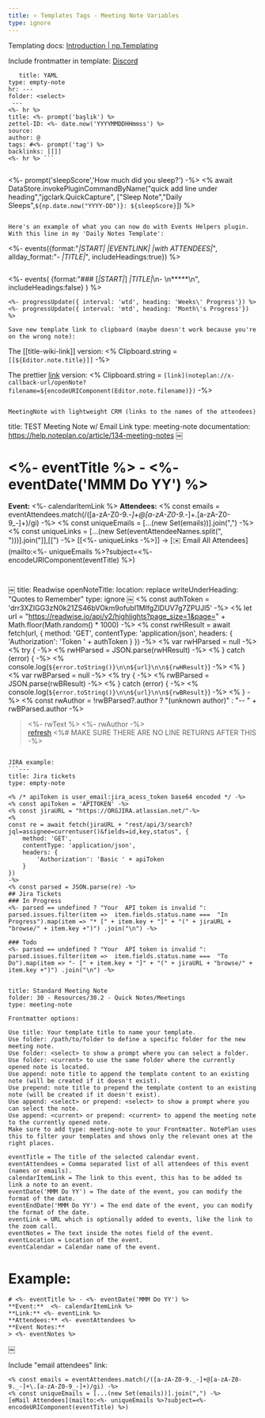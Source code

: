 ```yaml
---
title: ⭐️ Templates Tags - Meeting Note Variables
type: ignore
---
```


Templating docs: [Introduction | np.Templating](https://nptemplating-docs.netlify.app/docs/intro/)

Include frontmatter in template: [Discord](https://discord.com/channels/763107030223290449/963950027946999828/1030875570805944460)
```
￼ ￼title: YAML
type: empty-note
hr: ---
folder: <select>
￼---
<%- hr %>
title: <%- prompt('başlık') %>
zettel-ID: <%- date.now('YYYYMMDDHHmmss') %>
source: 
author: @
tags: #<%- prompt('tag') %>
backlinks: [[]]
<%- hr %> ```


```
<%- prompt('sleepScore','How much did you sleep?') -%>
<% await DataStore.invokePluginCommandByName("quick add line under heading","jgclark.QuickCapture", ["Sleep Note","Daily Sleeps",`${np.date.now("YYYY-DD")}: ${sleepScore}`]) %>

```

Here's an example of what you can now do with Events Helpers plugin. With this line in my 'Daily Notes Template':
```
<%- events({format:"*|START|* *|EVENTLINK|*  *|with ATTENDEES|*", allday_format:"- *|TITLE|*", includeHeadings:true}) %>  
``` 

```
<%- events( {format:"### [*|START|*] *|TITLE|*\n- \n*****\n", includeHeadings:false} ) %>


```
<%- progressUpdate({ interval: 'wtd', heading: 'Weeks\' Progress'}) %>
<%- progressUpdate({ interval: 'mtd', heading: 'Month\'s Progress'}) %>

Save new template link to clipboard (maybe doesn't work because you're on the wrong note):
```
The [[title-wiki-link]] version:
<% Clipboard.string = `[[${Editor.note.title}]]` -%>

The prettier [link](url) version:
<% Clipboard.string = `[link](noteplan://x-callback-url/openNote?filename=${encodeURIComponent(Editor.note.filename)})` -%>
```

MeetingNote with lightweight CRM (links to the names of the attendees)
```
title: TEST Meeting Note w/ Email Link
type: meeting-note
documentation: https://help.noteplan.co/article/134-meeting-notes
￼
# <%- eventTitle %> - <%- eventDate('MMM Do YY') %>
**Event:**  <%- calendarItemLink %>
**Attendees:** 
<% const emails = eventAttendees.match(/([a-zA-Z0-9._-]+@[a-zA-Z0-9._-]+\.[a-zA-Z0-9_-]+)/gi) -%>
<% const uniqueEmails = [...(new Set(emails))].join(",") -%>
<% const uniqueLinks = [...(new Set(eventAttendeeNames.split(", ")))].join("]],[[") -%>
[[<%- uniqueLinks -%>]] 
→ [✉️ Email All Attendees](mailto:<%- uniqueEmails %>?subject=<%- encodeURIComponent(eventTitle) %>)
```


```
￼
title: Readwise
openNoteTitle: <TODAY>
location: replace
writeUnderHeading: "Quotes to Remember"
type: ignore
￼
<% const authToken = 'drr3XZIGG3zN0k21ZS46bVOkm9ofubI1MIfgZlDUV7g7ZPUJl5' -%>
<% let url = "https://readwise.io/api/v2/highlights?page_size=1&page=" + Math.floor(Math.random() * 1000) -%>
<% const rwHResult = await fetch(url, { method: 'GET', contentType: 'application/json', headers: { 'Authorization': 'Token ' + authToken } }) -%>
<% var rwHParsed = null -%>
<% try { -%>
<% rwHParsed = JSON.parse(rwHResult) -%>
<% } catch (error) { -%>
<%   console.log(`${error.toString()}\n\n${url}\n\n${rwHResult}`) -%>
<% }	<% var rwBParsed = null -%>
<% try { -%>
<% rwBParsed = JSON.parse(rwBResult) -%>
<% } catch (error) { -%>
<%   console.log(`${error.toString()}\n\n${url}\n\n${rwBResult}`) -%>
<% } -%>
<% const rwAuthor = !rwBParsed?.author ? "(unknown author)" : "-- " + rwBParsed.author -%>
> <%- rwText %> <%- rwAuthor -%>  
> [refresh](￼) <%# MAKE SURE THERE ARE NO LINE RETURNS AFTER THIS -%>
```

JIRA example:
```---
title: Jira tickets
type: empty-note 
￼
<% /* apiToken is user_email:jira_acess_token base64 encoded */ -%>
<% const apiToken = 'APITOKEN' -%>
<% const jiraURL = "https://ORGJIRA.atlassian.net/"-%>
<%
const re = await fetch(jiraURL + "rest/api/3/search?jql=assignee=currentuser()&fields=id,key,status", {
	method: 'GET',
	contentType: 'application/json',
	headers: {
		'Authorization': 'Basic ' + apiToken
	}
})
-%>
<% const parsed = JSON.parse(re) -%>
## Jira Tickets
### In Progress
<%- parsed == undefined ? "Your  API token is invalid ": parsed.issues.filter(item =>  item.fields.status.name ===  "In Progress").map(item => "* [" + item.key + "]" + "(" + jiraURL + "browse/" + item.key +")") .join("\n") -%>

### Todo
<%- parsed == undefined ? "Your  API token is invalid ": parsed.issues.filter(item =>  item.fields.status.name ===  "To Do").map(item => "- [" + item.key + "]" + "(" + jiraURL + "browse/" + item.key +")") .join("\n") -%>
```

```
￼
title: Standard Meeting Note
folder: 30 - Resources/30.2 - Quick Notes/Meetings
type: meeting-note
￼
Frontmatter options:

Use title: Your template title to name your template.
Use folder: /path/to/folder to define a specific folder for the new meeting note.
Use folder: <select> to show a prompt where you can select a folder.
Use folder: <current> to use the same folder where the currently opened note is located.
Use append: note title to append the template content to an existing note (will be created if it doesn't exist).
Use prepend: note title to prepend the template content to an existing note (will be created if it doesn't exist).
Use append: <select> or prepend: <select> to show a prompt where you can select the note.
Use append: <current> or prepend: <current> to append the meeting note to the currently opened note.
Make sure to add type: meeting-note to your Frontmatter. NotePlan uses this to filter your templates and shows only the relevant ones at the right places.

eventTitle = The title of the selected calendar event.
eventAttendees = Comma separated list of all attendees of this event (names or emails).
calendarItemLink = The link to this event, this has to be added to link a note to an event.
eventDate('MMM Do YY') = The date of the event, you can modify the format of the date.
eventEndDate('MMM Do YY') = The end date of the event, you can modify the format of the date.
eventLink = URL which is optionally added to events, like the link to the zoom call.
eventNotes = The text inside the notes field of the event.
eventLocation = Location of the event.
eventCalendar = Calendar name of the event.
```
# Example:
```
# <%- eventTitle %> - <%- eventDate('MMM Do YY') %>
**Event:**  <%- calendarItemLink %>
**Link:** <%- eventLink %>
**Attendees:** <%- eventAttendees %>
**Event Notes:** 
> <%- eventNotes %>
```
￼

Include "email attendees" link:

```
<% const emails = eventAttendees.match(/([a-zA-Z0-9._-]+@[a-zA-Z0-9._-]+\.[a-zA-Z0-9_-]+)/gi) -%>
<% const uniqueEmails = [...(new Set(emails))].join(",") -%>
[eMail Attendees](mailto:<%- uniqueEmails %>?subject=<%- encodeURIComponent(eventTitle) %>)
```